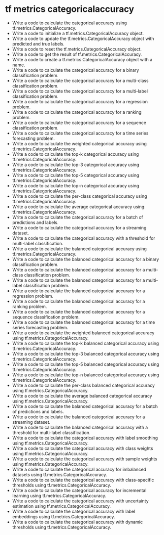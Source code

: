 # tf metrics categoricalaccuracy

- Write a code to calculate the categorical accuracy using tf.metrics.CategoricalAccuracy.
- Write a code to initialize a tf.metrics.CategoricalAccuracy object.
- Write a code to update the tf.metrics.CategoricalAccuracy object with predicted and true labels.
- Write a code to reset the tf.metrics.CategoricalAccuracy object.
- Write a code to get the result of tf.metrics.CategoricalAccuracy.
- Write a code to create a tf.metrics.CategoricalAccuracy object with a name.
- Write a code to calculate the categorical accuracy for a binary classification problem.
- Write a code to calculate the categorical accuracy for a multi-class classification problem.
- Write a code to calculate the categorical accuracy for a multi-label classification problem.
- Write a code to calculate the categorical accuracy for a regression problem.
- Write a code to calculate the categorical accuracy for a ranking problem.
- Write a code to calculate the categorical accuracy for a sequence classification problem.
- Write a code to calculate the categorical accuracy for a time series forecasting problem.
- Write a code to calculate the weighted categorical accuracy using tf.metrics.CategoricalAccuracy.
- Write a code to calculate the top-k categorical accuracy using tf.metrics.CategoricalAccuracy.
- Write a code to calculate the top-3 categorical accuracy using tf.metrics.CategoricalAccuracy.
- Write a code to calculate the top-5 categorical accuracy using tf.metrics.CategoricalAccuracy.
- Write a code to calculate the top-n categorical accuracy using tf.metrics.CategoricalAccuracy.
- Write a code to calculate the per-class categorical accuracy using tf.metrics.CategoricalAccuracy.
- Write a code to calculate the average categorical accuracy using tf.metrics.CategoricalAccuracy.
- Write a code to calculate the categorical accuracy for a batch of predictions and labels.
- Write a code to calculate the categorical accuracy for a streaming dataset.
- Write a code to calculate the categorical accuracy with a threshold for multi-label classification.
- Write a code to calculate the balanced categorical accuracy using tf.metrics.CategoricalAccuracy.
- Write a code to calculate the balanced categorical accuracy for a binary classification problem.
- Write a code to calculate the balanced categorical accuracy for a multi-class classification problem.
- Write a code to calculate the balanced categorical accuracy for a multi-label classification problem.
- Write a code to calculate the balanced categorical accuracy for a regression problem.
- Write a code to calculate the balanced categorical accuracy for a ranking problem.
- Write a code to calculate the balanced categorical accuracy for a sequence classification problem.
- Write a code to calculate the balanced categorical accuracy for a time series forecasting problem.
- Write a code to calculate the weighted balanced categorical accuracy using tf.metrics.CategoricalAccuracy.
- Write a code to calculate the top-k balanced categorical accuracy using tf.metrics.CategoricalAccuracy.
- Write a code to calculate the top-3 balanced categorical accuracy using tf.metrics.CategoricalAccuracy.
- Write a code to calculate the top-5 balanced categorical accuracy using tf.metrics.CategoricalAccuracy.
- Write a code to calculate the top-n balanced categorical accuracy using tf.metrics.CategoricalAccuracy.
- Write a code to calculate the per-class balanced categorical accuracy using tf.metrics.CategoricalAccuracy.
- Write a code to calculate the average balanced categorical accuracy using tf.metrics.CategoricalAccuracy.
- Write a code to calculate the balanced categorical accuracy for a batch of predictions and labels.
- Write a code to calculate the balanced categorical accuracy for a streaming dataset.
- Write a code to calculate the balanced categorical accuracy with a threshold for multi-label classification.
- Write a code to calculate the categorical accuracy with label smoothing using tf.metrics.CategoricalAccuracy.
- Write a code to calculate the categorical accuracy with class weights using tf.metrics.CategoricalAccuracy.
- Write a code to calculate the categorical accuracy with sample weights using tf.metrics.CategoricalAccuracy.
- Write a code to calculate the categorical accuracy for imbalanced datasets using tf.metrics.CategoricalAccuracy.
- Write a code to calculate the categorical accuracy with class-specific thresholds using tf.metrics.CategoricalAccuracy.
- Write a code to calculate the categorical accuracy for incremental learning using tf.metrics.CategoricalAccuracy.
- Write a code to calculate the categorical accuracy with uncertainty estimation using tf.metrics.CategoricalAccuracy.
- Write a code to calculate the categorical accuracy with label embeddings using tf.metrics.CategoricalAccuracy.
- Write a code to calculate the categorical accuracy with dynamic thresholds using tf.metrics.CategoricalAccuracy.